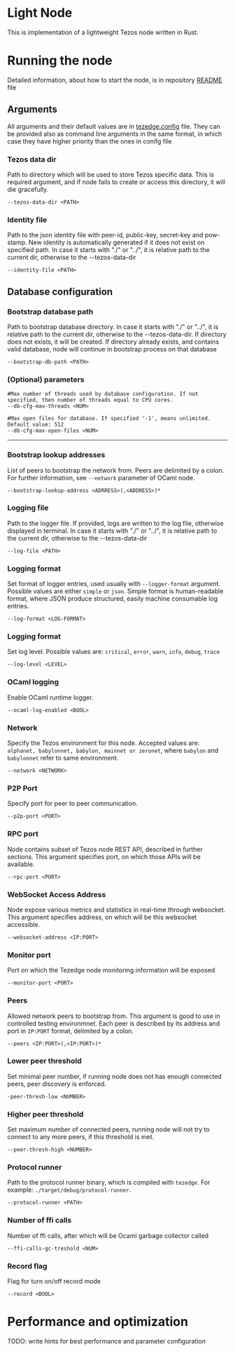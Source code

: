 Light Node
===========

This is implementation of a lightweight Tezos node written in Rust. 

# Running the node
Detailed information, about how to start the node, is in repository [README](../README.md) file 

## Arguments
All arguments and their default values are in [tezedge.config](./etc/tezedge/tezedge.config) file.
They can be provided also as command line arguments in the same format, in which case they have higher priority than the ones in conifg file


### Tezos data dir
Path to directory which will be used to store Tezos specific data. This is required argument, and if node fails to 
create or access this directory, it will die gracefully.

```
--tezos-data-dir <PATH>
```

### Identity file
Path to the json identity file with peer-id, public-key, secret-key and pow-stamp. 
New identity is automatically generated if it does not exist on specified path. 
In case it starts with "./" or "../", it is relative path to the current dir, otherwise to the --tezos-data-dir

```
--identity-file <PATH>
```

## Database configuration
### Bootstrap database path
Path to bootstrap database directory. 
In case it starts with "./" or "../", it is relative path to the current dir, otherwise to the --tezos-data-dir. 
If directory does not exists, it will be created. If directory already exists, and 
contains valid database, node will continue in bootstrap process on that database

```
--bootstrap-db-path <PATH>
```

### (Optional) parameters
```
#Max number of threads used by database configuration. If not specified, then number of threads equal to CPU cores.
--db-cfg-max-threads <NUM>
```

```
#Max open files for database. If specified '-1', means unlimited. Default value: 512
--db-cfg-max-open-files <NUM>
```

-----

### Bootstrap lookup addresses
List of peers to bootstrap the network from. Peers are delimited by a colon. 
For further information, see `--network` parameter of OCaml node.

```
--bootstrap-lookup-address <ADRRESS>(,<ADDRESS>)*
```

### Logging file
Path to the logger file. If provided, logs are written to the log file, otherwise displayed in terminal. 
In case it starts with "./" or "../", it is relative path to the current dir, otherwise to the --tezos-data-dir
```
--log-file <PATH>
```

### Logging format
Set format of logger entries, used usually with `--logger-format` argument.
Possible values are either `simple` or `json`.
Simple format is human-readable format, where JSON produce structured, easily machine consumable log entries.

```
--log-format <LOG-FORMAT>
```

### Logging format
Set log level. Possible values are: `critical`, `error`, `warn`, `info`, `debug`, `trace`
```
--log-level <LEVEL>
```

### OCaml logging
Enable OCaml runtime logger.

```
--ocaml-log-enabled <BOOL>
```

### Network
Specify the Tezos environment for this node. Accepted values are: 
`alphanet, babylonnet, babylon, mainnet or zeronet`, where `babylon` and `babylonnet` refer to same environment.

```
--network <NETWORK>
```
### P2P Port
Specify port for peer to peer communication.

```
--p2p-port <PORT>
```

### RPC port
Node contains subset of Tezos node REST API, described in further sections. This argument specifies port, on which
those APIs will be available.

```
--rpc-port <PORT>
```

### WebSocket Access Address
Node expose various metrics and statistics in real-time through websocket. This argument specifies address, on which
will be this websocket accessible.

```
--websocket-address <IP:PORT>
```

### Monitor port
Port on which the Tezedge node monitoring information will be exposed
```
--monitor-port <PORT>
```

### Peers <optional>
Allowed network peers to bootstrap from. This argument is good to use in controlled testing environmnet.
Each peer is described by its address and port in `IP:PORT` format, delimited by a colon.

```
--peers <IP:PORT>(,<IP:PORT>)*
``` 

### Lower peer threshold
Set minimal peer number, if running node does not has enough connected peers, peer discovery is enforced.

```
-peer-thresh-low <NUMBER>
```

### Higher peer threshold
Set maximum number of connected peers, running node will not try to connect to any more peers, if this threshold is met.

```
--peer-thresh-high <NUMBER>
```

### Protocol runner
Path to the protocol runner binary, which is compiled with `tezedge`. 
For example: `./target/debug/protocol-runner`.

```
--protocol-runner <PATH>
```

### Number of ffi calls 
Number of ffi calls, after which will be Ocaml garbage collector called
```
--ffi-calls-gc-treshold <NUM>
```

### Record flag
Flag for turn on/off record mode
```
--record <BOOL>
```

# Performance and optimization
TODO: write hints for best performance and parameter configuration